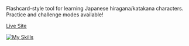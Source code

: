 Flashcard-style tool for learning Japanese hiragana/katakana characters. Practice and challenge modes available!

[Live Site](https://japanese-kana.vercel.app/)

[![My Skills](https://skillicons.dev/icons?i=react,html,css,javascript)](https://skillicons.dev)
